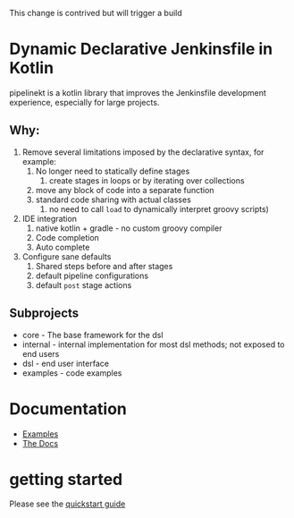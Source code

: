 This change is contrived but will trigger a build

# Dynamic Declarative Jenkinsfile in Kotlin

pipelinekt is a kotlin library that improves the Jenkinsfile development experience, especially for large projects.

## Why:

1. Remove several limitations imposed by the declarative syntax, for example:
   1. No longer need to statically define stages
      1. create stages in loops or by iterating over collections
   2. move any block of code into a separate function
   3. standard code sharing with actual classes
      1. no need to call `load` to dynamically interpret groovy scripts)
2. IDE integration
   1. native kotlin + gradle - no custom groovy compiler
   2. Code completion
   3. Auto complete
3. Configure sane defaults
   1. Shared steps before and after stages
   2. default pipeline configurations
   3. default `post` stage actions

## Subprojects

* core - The base framework for the dsl
* internal - internal implementation for most dsl methods; not exposed to end users
* dsl - end user interface
* examples - code examples

# Documentation

* [Examples](https://github.com/code42/pipelinekt/tree/master/examples/src/main/kotlin)
* [The Docs](docs/index.md)

# getting started 
Please see the [quickstart guide](docs/quickstart.md)
    
